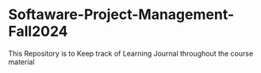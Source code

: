 # Softaware-Project-Management-Fall2024
This Repository is to Keep track of Learning Journal throughout the course material
